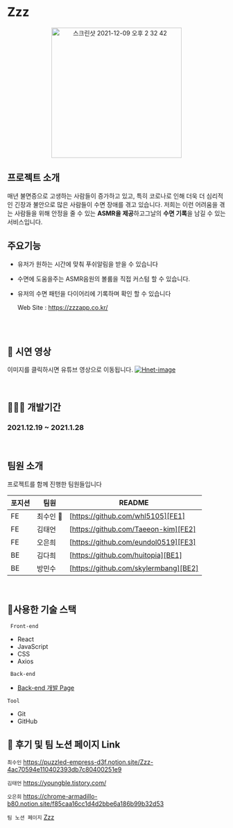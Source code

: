# Zzz
<p align="center"><img width="300"  alt="스크린샷 2021-12-09 오후 2 32 42" src="https://chrome-armadillo-b80.notion.site/image/https%3A%2F%2Fs3-us-west-2.amazonaws.com%2Fsecure.notion-static.com%2F976ba2e3-cd1d-46fb-a14b-9ec08b53f337%2FFrame.png?table=block&id=d66f0aa8-5d36-464e-b2ae-21e27b0429c0&spaceId=1eec11c7-0781-4865-8b4a-24bc588d11be&width=250&userId=&cache=v2">
 </p>


## 프로젝트 소개
매년 불면증으로 고생하는 사람들이 증가하고 있고,
특히 코로나로 인해 더욱 더 심리적인 긴장과 불안으로 많은 사람들이 수면 장애를 겪고 있습니다.
저희는 이런 어려움을 겪는 사람들을 위해 안정을 줄 수 있는 **ASMR을 제공**하고그날의 **수면 기록**을 남길 수 있는 서비스입니다.


## 주요기능 
- 유저가 원하는 시간에 맞춰 푸쉬알림을 받을 수 있습니다
- 수면에 도움을주는 ASMR음원의 볼륨을 직접 커스텀 할 수 있습니다.
- 유저의 수면 패턴을 다이어리에 기록하며 확인 할 수 있습니다 

  Web Site : https://zzzapp.co.kr/
</br>
</br>

## 🎥 시연 영상
이미지를 클릭하시면 유튜브 영상으로 이동됩니다.
 [![Hnet-image](https://chrome-armadillo-b80.notion.site/image/https%3A%2F%2Fs3-us-west-2.amazonaws.com%2Fsecure.notion-static.com%2F847c6a66-495b-49be-a0c8-8a201ae81e82%2FDesktop_-_3_(1).png?table=block&id=6dcdbc79-e932-44f9-9324-2c9270ba062a&spaceId=1eec11c7-0781-4865-8b4a-24bc588d11be&width=2000&userId=&cache=v2)](https://www.youtube.com/watch?v=D4G0D7asSYU&feature=emb_logo)<br>

</br>

## 🧑🏼‍💻 개발기간
### 2021.12.19 ~ 2021.1.28
</br>

## 팀원 소개
프로젝트를 함께 진행한 팀원들입니다

| 포지션 | 팀원 | README |
| ------ | ------ | ------ |
|  FE  | 최수인 🔰 | [https://github.com/whl5105][FE1] |
|  FE  | 김태언 | [https://github.com/Taeeon-kim][FE2] |
|  FE  | 오은희 | [https://github.com/eundol0519][FE3] |
|  BE  | 김다희 | [https://github.com/huitopia][BE1]   |
|  BE  | 방민수 | [https://github.com/skylermbang][BE2]|




<!-- ### Front-end   
   <p><a href="https://github.com/whl5105"><img width="15px" src="https://noticon-static.tammolo.com/dgggcrkxq/image/upload/v1566557331/noticon/d5hqar2idkoefh6fjtpu.png"/> 최수인</a></p>
   <p><a href="https://github.com/Taeeon-kim"><img width="15px" src="https://noticon-static.tammolo.com/dgggcrkxq/image/upload/v1566557331/noticon/d5hqar2idkoefh6fjtpu.png"/> 김태언</a></p>
   <p><a href="https://github.com/eundol0519"><img width="15px" src="https://noticon-static.tammolo.com/dgggcrkxq/image/upload/v1566557331/noticon/d5hqar2idkoefh6fjtpu.png"/> 오은희</a></p>
  
### Back-end
   <p><a href="https://github.com/huitopia"><img width="15px" src="https://noticon-static.tammolo.com/dgggcrkxq/image/upload/v1634264836/noticon/uxvdxcyvs5ocrxhacfj6.png"/> 김다희</a></p>
   <p><a href="https://github.com/skylermbang"><img width="15px" src="https://noticon-static.tammolo.com/dgggcrkxq/image/upload/v1634264836/noticon/uxvdxcyvs5ocrxhacfj6.png"/> 방민수</a></p>
  -->

</br> 


## 🔨사용한 기술 스택

<code> Front-end </code>
 * React 
 * JavaScript
 * CSS
 * Axios

<code> Back-end </code>
* [Back-end 개발 Page](https://github.com/ZzzProject0/zzzGit)


<code>Tool</code>
* Git
* GitHub

## 📝 후기 및 팀 노션 페이지 Link

<code>최수인</code>
https://puzzled-empress-d3f.notion.site/Zzz-4ac70594e110402393db7c80400251e9

<code>김태언</code>
https://youngble.tistory.com/

<code>오은희</code> 
https://chrome-armadillo-b80.notion.site/f85caa16cc1d4d2bbe6a186b99b32d53

<code>팀 노션 페이지</code> [Zzz](https://www.notion.so/4-Zzz-329e8b67d7084050b688608e59c715de)




[//]: # (These are reference links used in the body of this note and get stripped out when the markdown processor does its job. There is no need to format nicely because it shouldn't be seen. Thanks SO - http://stackoverflow.com/questions/4823468/store-comments-in-markdown-syntax)

[FE1]: <https://github.com/whl5105>
[FE2]: <https://github.com/Taeeon-kim>
[FE3]: <https://github.com/eundol0519>
[BE1]: <https://github.com/huitopia>
[BE2]: <https://github.com/skylermbang>
